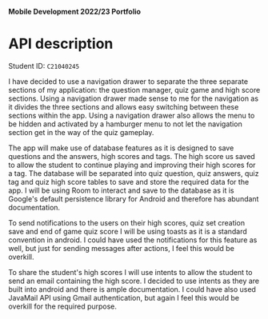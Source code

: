 **Mobile Development 2022/23 Portfolio**
# API description

Student ID: `C21040245`

I have decided to use a navigation drawer to separate the three separate sections of my application:
the question manager, quiz game and high score sections. Using a navigation drawer made sense to
me for the navigation as it divides the three sections and allows easy switching between these 
sections within the app. Using a navigation drawer also allows the menu to be hidden and activated
by a hamburger menu to not let the navigation section get in the way of the quiz gameplay.

The app will make use of database features as it is designed to save questions and the answers, high scores and 
tags. The high score us saved to allow the student to continue playing and improving their high scores for a tag. 
The database will be separated into quiz question, quiz answers, quiz tag and quiz high score tables to save and store
the required data for the app. I will be using Room to interact and save to the database as it is 
Google's default persistence library for Android and therefore has abundant documentation.

To send notifications to the users on their high scores, quiz set creation save and end of game
quiz score I will be using toasts as it is a standard convention in android. I could have used 
the notifications for this feature as well, but just for sending messages after actions, 
I feel this would be overkill.

To share the student's high scores I will use intents to allow the student to send an email 
containing the high score. I decided to use intents as they are built into android and there
is ample documentation. I could have also used JavaMail API using Gmail authentication, 
but again I feel this would be overkill for the required purpose.
 